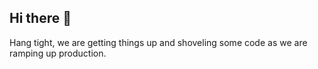 ## Hi there 👋

Hang tight, we are getting things up and shoveling some code as we are ramping up production.
